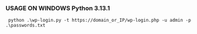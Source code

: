 ### USAGE ON WINDOWS Python 3.13.1 
```
 python .\wp-login.py -t https://domain_or_IP/wp-login.php -u admin -p .\passwords.txt
```
